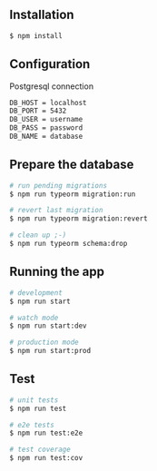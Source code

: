 ## Installation

```bash
$ npm install
```

## Configuration

Postgresql connection
```bash
DB_HOST = localhost
DB_PORT = 5432
DB_USER = username
DB_PASS = password
DB_NAME = database
```

## Prepare the database
```bash
# run pending migrations
$ npm run typeorm migration:run

# revert last migration
$ npm run typeorm migration:revert

# clean up ;-)
$ npm run typeorm schema:drop
```

## Running the app

```bash
# development
$ npm run start

# watch mode
$ npm run start:dev

# production mode
$ npm run start:prod
```

## Test

```bash
# unit tests
$ npm run test

# e2e tests
$ npm run test:e2e

# test coverage
$ npm run test:cov
```

